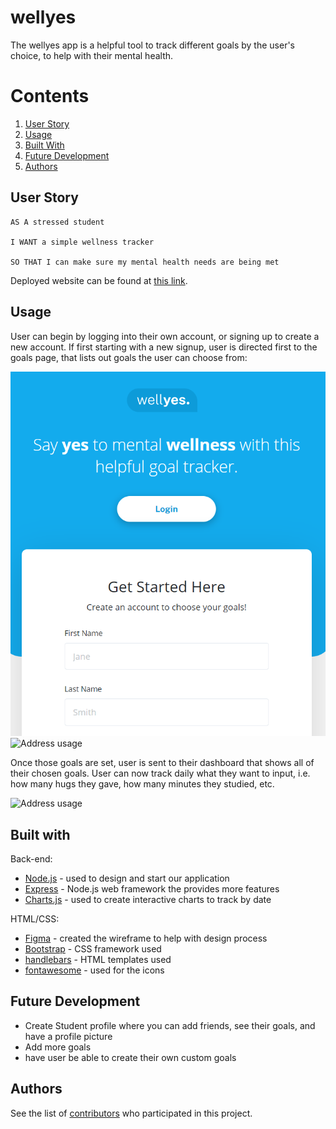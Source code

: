 # wellyes

The wellyes app is a helpful tool to track different goals by the user's choice, to help with their mental health.

# Contents
1. [User Story](#user-story)
2. [Usage](#usage)
3. [Built With](#built-with)
4. [Future Development](#future-development)
5. [Authors](#authors)

## User Story
```
AS A stressed student

I WANT a simple wellness tracker

SO THAT I can make sure my mental health needs are being met
```

Deployed website can be found at [this link]().

## Usage 
User can begin by logging into their own account, or signing up to create a new account. If first starting with a new signup, user is directed first to the goals page, that lists out goals the user can choose from:

![Address usage](./public/images/signup.PNG)
![Address usage](./public/images/.PNG)


Once those goals are set, user is sent to their dashboard that shows all of their chosen goals. 
User can now track daily what they want to input, i.e. how many hugs they gave, how many minutes they studied, etc.

![Address usage](./Assets/images/Readme_frontpage.PNG)

## Built with

Back-end:
- [Node.js](https://nodejs.org/en/) - used to design and start our application
- [Express](https://expressjs.com/) - Node.js web framework the provides more features
- [Charts.js](https://www.chartjs.org/) - used to create interactive charts to track by date

HTML/CSS:
- [Figma](https://www.figma.com/) - created the wireframe to help with design process
- [Bootstrap](https://getbootstrap.com/) - CSS framework used
- [handlebars](https://handlebarsjs.com/) - HTML templates used
- [fontawesome](https://fontawesome.com/) - used for the icons

## Future Development

- Create Student profile where you can add friends, see their goals, and have a profile picture
- Add more goals
- have user be able to create their own custom goals


## Authors
See the list of [contributors](https://github.com/jtcravey1991/the-a-team-project-2/graphs/contributors) who participated in this project.